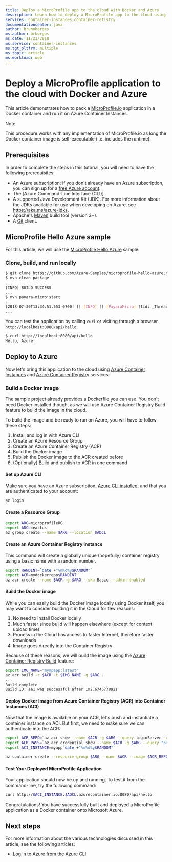 ```yaml
---
title: Deploy a MicroProfile app to the cloud with Docker and Azure
description: Learn how to deploy a MicroProfile app to the cloud using Docker and Azure Container Instances.
services: container-instances;container-retistry
documentationcenter: java
author: brunoborges
ms.author: brborges
ms.date: 11/21/2018
ms.service: container-instances
ms.tgt_pltfrm: multiple
ms.topic: article
ms.workload: web
---
```


# Deploy a MicroProfile application to the cloud with Docker and Azure

This article demonstrates how to pack a [MicroProfile.io] application in a Docker container and run it on Azure Container Instances.

> [!NOTE]
>
> This procedure works with any implementation of MicroProfile.io as long the Docker container image is self-executable (i.e. includes the runtime).

## Prerequisites

In order to complete the steps in this tutorial, you will need to have the following prerequisites:

* An Azure subscription; if you don't already have an Azure subscription, you can sign up for a [free Azure account].
* The [Azure Command-Line Interface (CLI)].
* A supported Java Development Kit (JDK). For more information about the JDKs available for use when developing on Azure, see <https://aka.ms/azure-jdks>.
* Apache's [Maven] build tool (version 3+).
* A [Git] client.

## MicroProfile Hello Azure sample

For this article, we will use the [MicroProfile Hello Azure](https://github.com/azure-samples/microprofile-hello-azure) sample:

### Clone, build, and run locally

```bash
$ git clone https://github.com/Azure-Samples/microprofile-hello-azure.git
$ mvn clean package
...
[INFO] BUILD SUCCESS
...
$ mvn payara-micro:start
...
[2018-07-30T13:34:51.553-0700] [] [INFO] [] [PayaraMicro] [tid: _ThreadID=1 _ThreadName=main] [timeMillis: 1532982891553] [levelValue: 800] Payara Micro  5.182 #badassmicrofish (build 303) ready in 10,304 (ms)
...
```

You can test the application by calling `curl` or visiting through a browser `http://localhost:8080/api/hello`:

```bash
$ curl http://localhost:8080/api/hello
Hello, Azure!
```

## Deploy to Azure

Now let's bring this application to the cloud using [Azure Container Instances] and [Azure Container Registry] services.

### Build a Docker image

The sample project already provides a Dockerfile you can use. You don't need Docker installed though, as we will use Azure Container Registry Build feature to build the image in the cloud.

To build the image and be ready to run on Azure, you will have to follow these steps:

1. Install and log in with Azure CLI
1. Create an Azure Resource Group
1. Create an Azure Container Registry (ACR)
1. Build the Docker image
1. Publish the Docker image to the ACR created before
1. (Optionally) Build and publish to ACR in one command


#### Set up Azure CLI

Make sure you have an Azure subscription, [Azure CLI installed](/cli/azure/install-azure-cli?view=azure-cli-latest), and that you are authenticated to your account:

```bash
az login
```

#### Create a Resource Group

```bash
export ARG=microprofileRG
export ADCL=eastus
az group create --name $ARG --location $ADCL
```

#### Create an Azure Container Registry instance

This command will create a globally unique (hopefully) container registry using a basic name with a random number.

```bash
export RANDINT=`date +"%m%d%y$RANDOM"`
export ACR=mydockerrepo$RANDINT
az acr create --name $ACR -g $ARG --sku Basic --admin-enabled
```

#### Build the Docker image

While you can easily build the Docker image locally using Docker itself, you may want to consider building it in the Cloud for few reasons:

1. No need to install Docker locally
1. Much faster since build will happen elsewhere (except for context upload time)
1. Process in the Cloud has access to faster Internet, therefore faster downloads
1. Image goes directly into the Container Registry

Because of these reasons, we will build the image using the [Azure Container Registry Build] feature:

```bash
export IMG_NAME="mympapp:latest"
az acr build -r $ACR -t $IMG_NAME -g $ARG .
...
Build complete
Build ID: aa1 was successful after 1m2.674577892s
```

#### Deploy Docker Image from Azure Container Registry (ACR) into Container Instances (ACI)

Now that the image is available on your ACR, let's push and instantiate a container instance on ACI. But first, we need to make sure we can authenticate into the ACR:

```bash
export ACR_REPO=`az acr show --name $ACR -g $ARG --query loginServer -o tsv`
export ACR_PASS=`az acr credential show --name $ACR -g $ARG --query "passwords[0].value" -o tsv`
export ACI_INSTANCE=myapp`date +"%m%d%y$RANDOM"`

az container create --resource-group $ARG --name $ACR --image $ACR_REPO/$IMG_NAME --cpu 1 --memory 1 --registry-login-server $ACR_REPO --registry-username $ACR --registry-password $ACR_PASS --dns-name-label $ACI_INSTANCE --ports 8080
```

#### Test Your Deployed MicroProfile Application

Your application should now be up and running. To test it from the command-line, try the following command:

```bash
curl http://$ACI_INSTANCE.$ADCL.azurecontainer.io:8080/api/hello
````

Congratulations! You have successfully built and deployed a MicroProfile application as a Docker container onto Microsoft Azure.

## Next steps

For more information about the various technologies discussed in this article, see the following articles:

* [Log in to Azure from the Azure CLI](/azure/xplat-cli-connect)

<!-- URL List -->

[Azure Container Registry Build]: /azure/container-registry/container-registry-build-overview
[MicroProfile.io]: https://microprofile.io
[Azure Command Line Interface (CLI)]: /cli/azure/overview
[Azure for Java Developers]: /azure/developer/java/
[Azure portal]: https://portal.azure.com/
[free Azure account]: https://azure.microsoft.com/pricing/free-trial/
[Git]: https://github.com/
[Maven]: http://maven.apache.org/
[Java Development Kit (JDK)]: https://aka.ms/azure-jdks
<!-- http://www.oracle.com/technetwork/java/javase/downloads/ -->
[Azure Container Instances]: /azure/container-instances/
[Azure Container Registry]:  /azure/container-registry